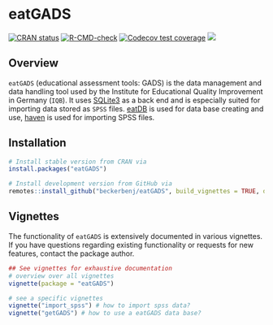 # eatGADS

<!-- badges: start -->
[![CRAN status](https://www.r-pkg.org/badges/version/eatGADS)](https://CRAN.R-project.org/package=eatGADS)
[![R-CMD-check](https://github.com/beckerbenj/eatGADS/workflows/R-CMD-check/badge.svg)](https://github.com/beckerbenj/eatGADS/actions)
[![Codecov test coverage](https://app.codecov.io/gh/beckerbenj/eatGADS/branch/master/graph/badge.svg)](https://app.codecov.io/gh/beckerbenj/eatGADS?branch=master)
[![](http://cranlogs.r-pkg.org/badges/grand-total/eatGADS?color=blue)](https://cran.r-project.org/package=eatGADS)

<!-- badges: end -->

## Overview

`eatGADS` (educational assessment tools: GADS) is the data management and data handling tool used by the Institute for Educational Quality Improvement  in Germany (`IQB`). It uses [SQLite3](https://www.sqlite.org/index.html) as a back end and is especially suited for importing data stored as `SPSS` files. [eatDB](https://github.com/beckerbenj/eatDB) is used for data base creating and use, [haven](https://github.com/tidyverse/haven) is used for importing SPSS files.

## Installation

```R
# Install stable version from CRAN via
install.packages("eatGADS")

# Install development version from GitHub via
remotes::install_github("beckerbenj/eatGADS", build_vignettes = TRUE, dependencies = TRUE)
```

## Vignettes

The functionality of `eatGADS` is extensively documented in various vignettes. If you have questions regarding existing functionality or requests for new features, contact the package author.

```R
## See vignettes for exhaustive documentation
# overview over all vignettes
vignette(package = "eatGADS")

# see a specific vignettes
vignette("import_spss") # how to import spss data?
vignette("getGADS") # how to use a eatGADS data base?
```
